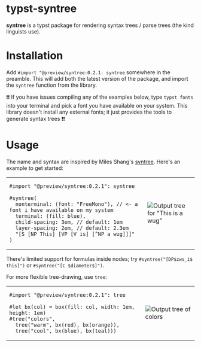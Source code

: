 # typst-syntree

**syntree** is a typst package for rendering syntax trees / parse trees (the kind linguists use).

# Installation
Add `#import "@preview/syntree:0.2.1: syntree` somewhere in the preamble. This will add both the latest version of the package, and import the `syntree` function from the library.

❗❗ If you have issues compiling any of the examples below, type `typst fonts` into your terminal and pick a font you have available on your system. This library doesn't install any external fonts; it just provides the tools to generate syntax trees ❗❗

# Usage
The name and syntax are inspired by Miles Shang's [syntree](https://github.com/mshang/syntree). Here's an example to get started:

<table>
<tr>
<td>

```typ
#import "@preview/syntree:0.2.1": syntree

#syntree(
  nonterminal: (font: "FreeMono"), // <- a font i have available on my system
  terminal: (fill: blue),
  child-spacing: 3em, // default: 1em
  layer-spacing: 2em, // default: 2.3em
  "[S [NP This] [VP [V is] [^NP a wug]]]"
)
```

</td>
<td>

![Output tree for "This is a wug"](https://github.com/lynn/typst-syntree/assets/16232127/d0c680b2-4fd0-420f-b350-9e9c96ac37f3)

</td>
</tr>
</table>

There's limited support for formulas inside nodes; try `#syntree("[DP$zws_i$ this]")` or `#syntree("[C $diameter$]")`.

For more flexible tree-drawing, use `tree`:

<table>
<tr>
<td>

```typ
#import "@preview/syntree:0.2.1": tree

#let bx(col) = box(fill: col, width: 1em, height: 1em)
#tree("colors",
  tree("warm", bx(red), bx(orange)),
  tree("cool", bx(blue), bx(teal)))
```

</td>
<td>

![Output tree of colors](https://github.com/lynn/typst-syntree/assets/16232127/bc979614-e2ce-4616-97d1-1584788fc71f)

</td>
</tr>
</table>
